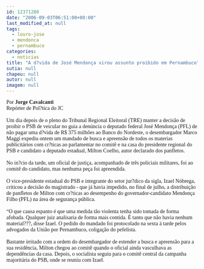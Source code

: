 ```yaml
---
id: 12371280
date: "2006-09-03T06:51:00+00:00"
last_modified_at: null
tags:
  - louro-jose
  - mendonca
  - pernambuco
categories:
  - noticias
title: "A d?vida de José Mendonça virou assunto proibido em Pernambuco"
sutia: null
chapeu: null
autor: null
imagem: null
---
```

<p><P><FONT face=Verdana>Por <STRONG>Jorge Cavalcanti</STRONG><BR>Repórter de Pol?tica do JC<BR><BR>Um dia depois de o pleno do Tribunal Regional Eleitoral (TRE) manter a decisão de proibir o PSB de veicular no guia a denúncia o deputado federal José Mendonça (PFL) de não pagar uma d?vida de R$ 375 milhões ao Banco do Nordeste, o desembargador Marco Maggi expediu ontem um mandado de busca e apreensão de todos os materias publicitários com cr?ticas ao parlamentar no comitê e na casa do presidente regional do PSB e candidato a deputado estadual, Milton Coelho, autor declarado dos panfletos.<BR><BR>No in?cio da tarde, um oficial de justiça, acompanhado de três policiais militares, foi ao comitê do candidato, mas nenhuma peça foi apreendida.<BR><BR>O vice-presidente estadual do PSB e integrante do setor jur?dico da sigla, Izael Nóbrega, criticou a decisão do magistrado - que já havia impedido, no final de julho, a distribuição de panfletos de Milton com cr?ticas ao desempenho do governador-candidato Mendonça Filho (PFL) na área de segurança pública.<BR><BR>“O que causa espanto é que uma medida tão violenta tenha sido tomada de forma afobada. Qualquer juiz analisaria de forma mais contida. É tanto que não havia nenhum material???, disse Izael. O pedido do mandado foi protocolado na sexta à tarde pelos advogados da União por Pernambuco, coligação do pefelista.<BR><BR>Bastante irritado com a ordem do desembargador de estender a busca e apreensão para a sua residência, Milton chegou ao comitê quando o oficial ainda vasculhava as dependências da casa. Depois, o socialista seguiu para o comitê central da campanha majoritária do PSB, onde se reuniu com Izael.</FONT></P> </p>
